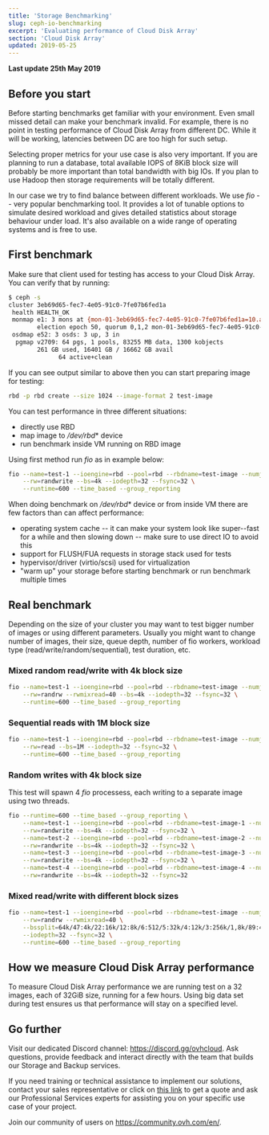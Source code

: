 ```yaml
---
title: 'Storage Benchmarking'
slug: ceph-io-benchmarking
excerpt: 'Evaluating performance of Cloud Disk Array'
section: 'Cloud Disk Array'
updated: 2019-05-25
---
```


**Last update 25th May 2019**

## Before you start
Before starting benchmarks get familiar with your environment. Even small missed detail can make your benchmark invalid. For example, there is no point in testing performance of Cloud Disk Array from different DC. While it will be working, latencies between DC are too high for such setup.

Selecting proper metrics for your use case is also very important. If you are planning to run a database, total available IOPS of 8KiB block size will probably be more important than total bandwidth with big IOs. If you plan to use Hadoop then storage requirements will be totally different.

In our case we try to find balance between different workloads. We use *fio* -- very popular benchmarking tool. It provides a lot of tunable options to simulate desired workload and gives detailed statistics about storage behaviour under load. It's also available on a wide range of operating systems and is free to use.


## First benchmark
Make sure that client used for testing has access to your Cloud Disk Array. You can verify that by running:


```bash
$ ceph -s
cluster 3eb69d65-fec7-4e05-91c0-7fe07b6fed1a
 health HEALTH_OK
 monmap e1: 3 mons at {mon-01-3eb69d65-fec7-4e05-91c0-7fe07b6fed1a=10.a.b.x:6789/0,mon-02-3eb69d65-fec7-4e05-91c0-7fe07b6fed1a=10..a.b.y:6789/0,mon-03-3eb69d65-fec7-4e05-91c0-7fe07b6fed1a=10.a.b.z:6789/0}
        election epoch 50, quorum 0,1,2 mon-01-3eb69d65-fec7-4e05-91c0-7fe07b6fed1a,mon-02-3eb69d65-fec7-4e05-91c0-7fe07b6fed1a,mon-03-3eb69d65-fec7-4e05-91c0-7fe07b6fed1a
 osdmap e52: 3 osds: 3 up, 3 in
  pgmap v2709: 64 pgs, 1 pools, 83255 MB data, 1300 kobjects
        261 GB used, 16401 GB / 16662 GB avail
              64 active+clean
```

If you can see output similar to above then you can start preparing image for testing:


```bash
rbd -p rbd create --size 1024 --image-format 2 test-image
```

You can test performance in three different situations:

- directly use RBD
- map image to */dev/rbd** device
- run benchmark inside VM running on RBD image

Using first method run *fio* as in example below:


```bash
fio --name=test-1 --ioengine=rbd --pool=rbd --rbdname=test-image --numjobs=1 \
    --rw=randwrite --bs=4k --iodepth=32 --fsync=32 \
    --runtime=600 --time_based --group_reporting
```

When doing benchmark on */dev/rbd** device or from inside VM there are few factors than can affect performance:

- operating system cache -- it can make your system look like super--fast for a while and then slowing down -- make sure to use direct IO to avoid this
- support for FLUSH/FUA requests in storage stack used for tests
- hypervisor/driver (virtio/scsi) used for virtualization
- "warm up" your storage before starting benchmark or run benchmark multiple times


## Real benchmark
Depending on the size of your cluster you may want to test bigger number of images or using different parameters. Usually you might want to change number of images, their size, queue depth, number of fio workers, workload type (read/write/random/sequential), test duration, etc.


### Mixed random read/write with 4k block size

```bash
fio --name=test-1 --ioengine=rbd --pool=rbd --rbdname=test-image --numjobs=1 \
    --rw=randrw --rwmixread=40 --bs=4k --iodepth=32 --fsync=32 \
    --runtime=600 --time_based --group_reporting
```


### Sequential reads with 1M block size

```bash
fio --name=test-1 --ioengine=rbd --pool=rbd --rbdname=test-image --numjobs=1 \
    --rw=read --bs=1M --iodepth=32 --fsync=32 \
    --runtime=600 --time_based --group_reporting
```


### Random writes with 4k block size
This test will spawn 4 *fio* processess, each writing to a separate image using two threads.


```bash
fio --runtime=600 --time_based --group_reporting \
    --name=test-1 --ioengine=rbd --pool=rbd --rbdname=test-image-1 --numjobs=2 \
    --rw=randwrite --bs=4k --iodepth=32 --fsync=32 \
    --name=test-2 --ioengine=rbd --pool=rbd --rbdname=test-image-2 --numjobs=2 \
    --rw=randwrite --bs=4k --iodepth=32 --fsync=32 \
    --name=test-3 --ioengine=rbd --pool=rbd --rbdname=test-image-3 --numjobs=2 \
    --rw=randwrite --bs=4k --iodepth=32 --fsync=32 \
    --name=test-4 --ioengine=rbd --pool=rbd --rbdname=test-image-4 --numjobs=2 \
    --rw=randwrite --bs=4k --iodepth=32 --fsync=32
```


### Mixed read/write with different block sizes

```bash
fio --name=test-1 --ioengine=rbd --pool=rbd --rbdname=test-image --numjobs=1 \
    --rw=randrw --rwmixread=40 \
    --bssplit=64k/47:4k/22:16k/12:8k/6:512/5:32k/4:12k/3:256k/1,8k/89:4k/11 \
    --iodepth=32 --fsync=32 \
    --runtime=600 --time_based --group_reporting
```


## How we measure Cloud Disk Array performance
To measure Cloud Disk Array performance we are running test on a 32 images, each of 32GiB size, running for a few hours. Using big data set during test ensures us that performance will stay on a specified level.

## Go further

Visit our dedicated Discord channel: <https://discord.gg/ovhcloud>. Ask questions, provide feedback and interact directly with the team that builds our Storage and Backup services.

If you need training or technical assistance to implement our solutions, contact your sales representative or click on [this link](https://www.ovhcloud.com/en-sg/professional-services/) to get a quote and ask our Professional Services experts for assisting you on your specific use case of your project.


Join our community of users on <https://community.ovh.com/en/>.

